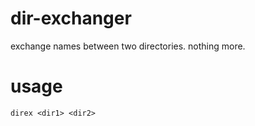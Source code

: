 # dir-exchanger

exchange names between two directories. nothing more.

# usage
```
direx <dir1> <dir2>
```

